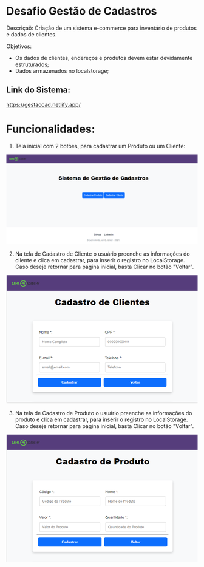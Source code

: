# Desafio Gestão de Cadastros

Descriçaõ:
  Criação de um sistema e-commerce para inventário de produtos e dados de clientes.

Objetivos:
- Os dados de clientes, endereços e produtos devem estar devidamente estruturados;
- Dados armazenados no localstorage;

## Link do Sistema:

https://gestaocad.netlify.app/

# Funcionalidades:

1. Tela inicial com 2 botões, para cadastrar um Produto ou um Cliente:

![2021-07-25 (8)_LI](https://github.com/CarmoPJunior/gama-gestao-cadastros/blob/main/img/tela_inicial.png)



2. Na tela de Cadastro de Cliente o usuário preenche as informações do cliente e clica em cadastrar, para inserir o registro no LocalStorage.
Caso deseje retornar para página inicial, basta Clicar no botão "Voltar".

![2021-07-25 (9)_LI](https://github.com/CarmoPJunior/gama-gestao-cadastros/blob/main/img/cadastro_cliente.png)



3. Na tela de Cadastro de Produto o usuário preenche as informações do produto e clica em cadastrar, para inserir o registro no LocalStorage.
Caso deseje retornar para página inicial, basta Clicar no botão "Voltar".

![2021-07-25 (9)_LI](https://github.com/CarmoPJunior/gama-gestao-cadastros/blob/main/img/cadastro_produto.png)





